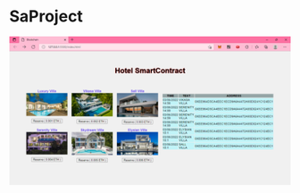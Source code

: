 # SaProject
![alt text](https://github.com/MoriMokata/Blockchain-SmartContracts/blob/main/README/show1.png)
